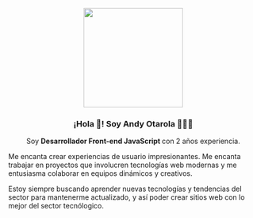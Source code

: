 <p align="center" width="300">
   <img align="center" width="200" src="https://avatars.githubusercontent.com/u/26589359?v=4" />
   <h3 align="center">¡Hola 👋! Soy Andy Otarola 👨🏻‍💻</h3>
</p>
<p align="center">Soy <strong>Desarrollador Front-end JavaScript </strong> con 2 años experiencia.</p>

<p>
Me encanta crear experiencias de usuario impresionantes. Me encanta trabajar en proyectos que involucren tecnologías web modernas y me entusiasma colaborar en equipos dinámicos y creativos.
</p>

<p>
Estoy siempre buscando aprender nuevas tecnologías y tendencias del sector para mantenerme actualizado, y así poder crear sitios web con lo mejor del sector tecnólogico.
</p>

